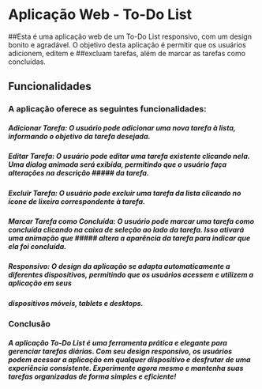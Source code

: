 # Aplicação Web - To-Do List <br>
##Esta é uma aplicação web de um To-Do List responsivo, com um design bonito e agradável. O objetivo desta aplicação é permitir que os usuários adicionem, editem e ##excluam tarefas, além de marcar as tarefas como concluídas. <br>

## Funcionalidades <br>
### A aplicação oferece as seguintes funcionalidades: <br>

##### Adicionar Tarefa: O usuário pode adicionar uma nova tarefa à lista, informando o objetivo da tarefa desejada. <br>
##### Editar Tarefa: O usuário pode editar uma tarefa existente clicando nela. Uma dialog animada será exibida, permitindo que o usuário faça alterações na descrição ##### da tarefa. <br>
##### Excluir Tarefa: O usuário pode excluir uma tarefa da lista clicando no ícone de lixeira correspondente à tarefa. <br>
##### Marcar Tarefa como Concluída: O usuário pode marcar uma tarefa como concluída clicando na caixa de seleção ao lado da tarefa. Isso ativará uma animação que ##### altera a aparência da tarefa para indicar que ela foi concluída. <br>
##### Responsivo: O design da aplicação se adapta automaticamente a diferentes dispositivos, permitindo que os usuários acessem e utilizem a aplicação em seus 
##### dispositivos móveis, tablets e desktops. <br>

### Conclusão <br>
##### A aplicação To-Do List é uma ferramenta prática e elegante para gerenciar tarefas diárias. Com seu design responsivo, os usuários podem acessar a aplicação em qualquer dispositivo e desfrutar de uma experiência consistente. Experimente agora mesmo e mantenha suas tarefas organizadas de forma simples e eficiente!
